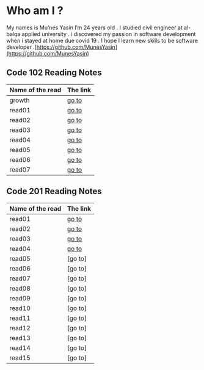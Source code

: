 # Who am I ?
My names is Mu’nes Yasin I’m 24 years old . I studied civil engineer at al-balqa applied university . i discovered my passion in software development when i stayed at home due covid 19 . I hope I learn new skills to be software developer .[https://github.com/MunesYasin](https://github.com/MunesYasin)

## Code 102 Reading Notes

Name of the read | The link
------------ | -------------
growth | [go to](https://munesyasin.github.io/reading-notes/growth) 
read01 | [go to](https://munesyasin.github.io/reading-notes/read01)
read02 | [go to](https://munesyasin.github.io/reading-notes/read02rev)
read03 | [go to](https://munesyasin.github.io/reading-notes/read03)
read04 | [go to](https://munesyasin.github.io/reading-notes/read04)
read05 | [go to](https://munesyasin.github.io/reading-notes/read05)
read06 | [go to](https://munesyasin.github.io/reading-notes/read06)
read07 | [go to](https://munesyasin.github.io/reading-notes/read07)





## Code 201 Reading Notes

Name of the read | The link
------------ | -------------
read01 | [go to](https://munesyasin.github.io/reading-notes/read201)
read02 | [go to](https://munesyasin.github.io/reading-notes/read202)
read03 | [go to](https://munesyasin.github.io/reading-notes/read203)
read04 | [go to](https://munesyasin.github.io/reading-notes/read204)
read05 | [go to]
read06 | [go to]
read07 | [go to]
read08 | [go to]
read09 | [go to]
read10 | [go to]
read11 | [go to]
read12 | [go to]
read13 | [go to]
read14 | [go to]
read15 | [go to]
